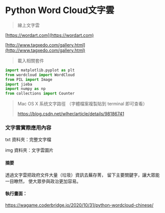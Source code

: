 # Python Word Cloud文字雲

>線上文字雲

[https://wordart.com](https://wordart.com)

[http://www.tagxedo.com/gallery.html](http://www.tagxedo.com/gallery.html)

[](https://wordart.com/gnzkixkmt7kz/word-art)

>載入相關套件

```python
import matplotlib.pyplot as plt
from wordcloud import WordCloud
from PIL import Image
import jieba
import numpy as np
from collections import Counter

```
> Mac OS X 系统文字路徑
>（字體檔案複製貼到 terminal 即可查看）
>
> https://blog.csdn.net/wlher/article/details/98186741


### 文字雲實際應用內容

txt 資料夾：完整文字檔

img 資料夾：文字雲圖片

#### 摘要
透過文字雲把政府文件大量（垃圾）資訊去蕪存菁，
留下主要關鍵字，讓大眾能一目瞭然，
使大眾參與政治更加容易。

#### 執行畫面：

https://wagame.coderbridge.io/2020/10/31/python-wordcloud-chinese/
